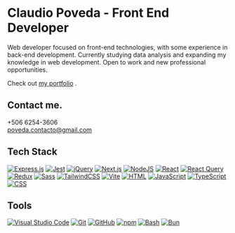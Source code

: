 # Claudio Poveda - Front End Developer
Web developer focused on front-end technologies, with some experience in back-end development. Currently studying data analysis and expanding my knowledge in web development. Open to work and new professional opportunities.

Check out  [my portfolio](https://portfolio-claudio-poveda.vercel.app/) .

## Contact me.

+506 6254-3606 <br>
poveda.contacto@gmail.com


## Tech Stack
[![Express.js](https://img.shields.io/badge/Express.js-%23404d59.svg?logo=express&logoColor=%2361DAFB)](#)
[![Jest](https://img.shields.io/badge/Jest-C21325?logo=jest&logoColor=fff)](#)
[![jQuery](https://img.shields.io/badge/jQuery-0769AD?logo=jquery&logoColor=fff)](#)
[![Next.js](https://img.shields.io/badge/Next.js-black?logo=next.js&logoColor=white)](#)
[![NodeJS](https://img.shields.io/badge/Node.js-6DA55F?logo=node.js&logoColor=white)](#)
[![React](https://img.shields.io/badge/React-%2320232a.svg?logo=react&logoColor=%2361DAFB)](#)
[![React Query](https://img.shields.io/badge/React%20Query-FF4154?logo=reactquery&logoColor=fff)](#)
[![Redux](https://img.shields.io/badge/Redux-764ABC?logo=redux&logoColor=fff)](#)
[![Sass](https://img.shields.io/badge/Sass-C69?logo=sass&logoColor=fff)](#)
[![TailwindCSS](https://img.shields.io/badge/Tailwind%20CSS-%2338B2AC.svg?logo=tailwind-css&logoColor=white)](#)
[![Vite](https://img.shields.io/badge/Vite-646CFF?logo=vite&logoColor=fff)](#)
[![HTML](https://img.shields.io/badge/HTML-%23E34F26.svg?logo=html5&logoColor=white)](#)
[![JavaScript](https://img.shields.io/badge/JavaScript-F7DF1E?logo=javascript&logoColor=000)](#)
[![TypeScript](https://img.shields.io/badge/TypeScript-3178C6?logo=typescript&logoColor=fff)](#)
[![CSS](https://img.shields.io/badge/CSS-1572B6?logo=css3&logoColor=fff)](#)

## Tools
[![Visual Studio Code](https://custom-icon-badges.demolab.com/badge/Visual%20Studio%20Code-0078d7.svg?logo=vsc&logoColor=white)](#)
[![Git](https://img.shields.io/badge/Git-F05032?logo=git&logoColor=fff)](#)
[![GitHub](https://img.shields.io/badge/GitHub-%23121011.svg?logo=github&logoColor=white)](#)
[![npm](https://img.shields.io/badge/npm-CB3837?logo=npm&logoColor=fff)](#)
[![Bash](https://img.shields.io/badge/Bash-4EAA25?logo=gnubash&logoColor=fff)](#)
[![Bun](https://img.shields.io/badge/Bun-000?logo=bun&logoColor=fff)](#)

